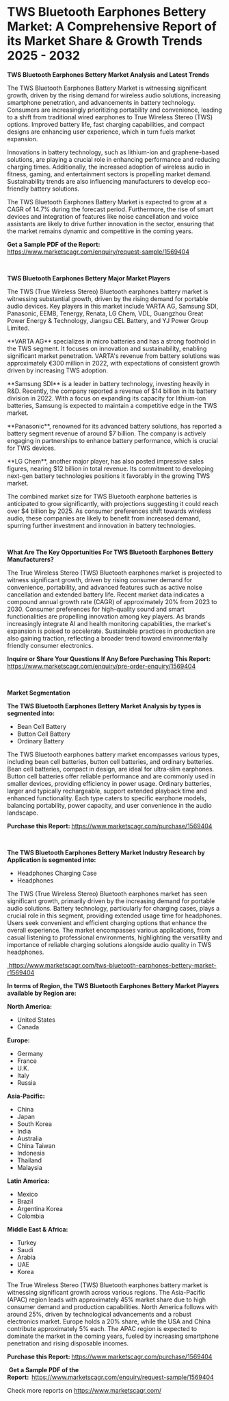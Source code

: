<p><h1>TWS Bluetooth Earphones Bettery Market: A Comprehensive Report of its Market Share & Growth Trends 2025 - 2032</h1></p><p><strong>TWS Bluetooth Earphones Bettery Market Analysis and Latest Trends</strong></p>
<p><p>The TWS Bluetooth Earphones Battery Market is witnessing significant growth, driven by the rising demand for wireless audio solutions, increasing smartphone penetration, and advancements in battery technology. Consumers are increasingly prioritizing portability and convenience, leading to a shift from traditional wired earphones to True Wireless Stereo (TWS) options. Improved battery life, fast charging capabilities, and compact designs are enhancing user experience, which in turn fuels market expansion.</p><p>Innovations in battery technology, such as lithium-ion and graphene-based solutions, are playing a crucial role in enhancing performance and reducing charging times. Additionally, the increased adoption of wireless audio in fitness, gaming, and entertainment sectors is propelling market demand. Sustainability trends are also influencing manufacturers to develop eco-friendly battery solutions.</p><p>The TWS Bluetooth Earphones Battery Market is expected to grow at a CAGR of 14.7% during the forecast period. Furthermore, the rise of smart devices and integration of features like noise cancellation and voice assistants are likely to drive further innovation in the sector, ensuring that the market remains dynamic and competitive in the coming years.</p></p>
<p><strong>Get a Sample PDF of the Report:&nbsp;</strong> <a href="https://www.marketscagr.com/enquiry/request-sample/1569404?utm_campaign=3456&utm_medium=2&utm_source=Github&utm_content=ia&utm_term=25032025&utm_id=tws-bluetooth-earphones-bettery">https://www.marketscagr.com/enquiry/request-sample/1569404</a></p>
<p>&nbsp;</p>
<p><strong>TWS Bluetooth Earphones Bettery Major Market Players</strong></p>
<p><p>The TWS (True Wireless Stereo) Bluetooth earphones battery market is witnessing substantial growth, driven by the rising demand for portable audio devices. Key players in this market include VARTA AG, Samsung SDI, Panasonic, EEMB, Tenergy, Renata, LG Chem, VDL, Guangzhou Great Power Energy & Technology, Jiangsu CEL Battery, and YJ Power Group Limited.</p><p>**VARTA AG** specializes in micro batteries and has a strong foothold in the TWS segment. It focuses on innovation and sustainability, enabling significant market penetration. VARTA's revenue from battery solutions was approximately €300 million in 2022, with expectations of consistent growth driven by increasing TWS adoption.</p><p>**Samsung SDI** is a leader in battery technology, investing heavily in R&D. Recently, the company reported a revenue of $14 billion in its battery division in 2022. With a focus on expanding its capacity for lithium-ion batteries, Samsung is expected to maintain a competitive edge in the TWS market.</p><p>**Panasonic**, renowned for its advanced battery solutions, has reported a battery segment revenue of around $7 billion. The company is actively engaging in partnerships to enhance battery performance, which is crucial for TWS devices.</p><p>**LG Chem**, another major player, has also posted impressive sales figures, nearing $12 billion in total revenue. Its commitment to developing next-gen battery technologies positions it favorably in the growing TWS market.</p><p>The combined market size for TWS Bluetooth earphone batteries is anticipated to grow significantly, with projections suggesting it could reach over $4 billion by 2025. As consumer preferences shift towards wireless audio, these companies are likely to benefit from increased demand, spurring further investment and innovation in battery technologies.</p></p>
<p>&nbsp;</p>
<p><strong>What Are The Key Opportunities For TWS Bluetooth Earphones Bettery Manufacturers?</strong></p>
<p><p>The True Wireless Stereo (TWS) Bluetooth earphones market is projected to witness significant growth, driven by rising consumer demand for convenience, portability, and advanced features such as active noise cancellation and extended battery life. Recent market data indicates a compound annual growth rate (CAGR) of approximately 20% from 2023 to 2030. Consumer preferences for high-quality sound and smart functionalities are propelling innovation among key players. As brands increasingly integrate AI and health monitoring capabilities, the market's expansion is poised to accelerate. Sustainable practices in production are also gaining traction, reflecting a broader trend toward environmentally friendly consumer electronics.</p></p>
<p><strong>Inquire or Share Your Questions If Any Before Purchasing This Report:</strong> <a href="https://www.marketscagr.com/enquiry/pre-order-enquiry/1569404?utm_campaign=3456&utm_medium=2&utm_source=Github&utm_content=ia&utm_term=25032025&utm_id=tws-bluetooth-earphones-bettery">https://www.marketscagr.com/enquiry/pre-order-enquiry/1569404</a></p>
<p>&nbsp;</p>
<p><strong>Market Segmentation</strong></p>
<p><strong>The TWS Bluetooth Earphones Bettery Market Analysis by types is segmented into:</strong></p>
<p><ul><li>Bean Cell Battery</li><li>Button Cell Battery</li><li>Ordinary Battery</li></ul></p>
<p><p>The TWS Bluetooth earphones battery market encompasses various types, including bean cell batteries, button cell batteries, and ordinary batteries. Bean cell batteries, compact in design, are ideal for ultra-slim earphones. Button cell batteries offer reliable performance and are commonly used in smaller devices, providing efficiency in power usage. Ordinary batteries, larger and typically rechargeable, support extended playback time and enhanced functionality. Each type caters to specific earphone models, balancing portability, power capacity, and user convenience in the audio landscape.</p></p>
<p><strong>Purchase this Report:&nbsp;</strong><a href="https://www.marketscagr.com/purchase/1569404?utm_campaign=3456&utm_medium=2&utm_source=Github&utm_content=ia&utm_term=25032025&utm_id=tws-bluetooth-earphones-bettery">https://www.marketscagr.com/purchase/1569404</a></p>
<p>&nbsp;</p>
<p><strong>The TWS Bluetooth Earphones Bettery Market Industry Research by Application is segmented into:</strong></p>
<p><ul><li>Headphones Charging Case</li><li>Headphones</li></ul></p>
<p><p>The TWS (True Wireless Stereo) Bluetooth earphones market has seen significant growth, primarily driven by the increasing demand for portable audio solutions. Battery technology, particularly for charging cases, plays a crucial role in this segment, providing extended usage time for headphones. Users seek convenient and efficient charging options that enhance the overall experience. The market encompasses various applications, from casual listening to professional environments, highlighting the versatility and importance of reliable charging solutions alongside audio quality in TWS headphones.</p></p>
<p><a href="https://www.marketscagr.com/tws-bluetooth-earphones-bettery-market-r1569404?utm_campaign=3456&utm_medium=2&utm_source=Github&utm_content=ia&utm_term=25032025&utm_id=tws-bluetooth-earphones-bettery">&nbsp;https://www.marketscagr.com/tws-bluetooth-earphones-bettery-market-r1569404</a></p>
<p><strong>In terms of Region, the TWS Bluetooth Earphones Bettery Market Players available by Region are:</strong></p>
<p>
    <p> <strong> North America: </strong>
        <ul>
            <li>United States</li>
            <li>Canada</li>
        </ul>
        </p> 
    <p> <strong> Europe: </strong>
        <ul>
            <li>Germany</li>
            <li>France</li>
            <li>U.K.</li>
            <li>Italy</li>
            <li>Russia</li>
        </ul>
        </p> 
    <p> <strong> Asia-Pacific: </strong>
        <ul>
            <li>China</li>
            <li>Japan</li>
            <li>South Korea</li>
            <li>India</li>
            <li>Australia</li>
            <li>China Taiwan</li>
            <li>Indonesia</li>
            <li>Thailand</li>
            <li>Malaysia</li>
        </ul>
        </p> 
    <p> <strong> Latin America: </strong>
        <ul>
            <li>Mexico</li>
            <li>Brazil</li>
            <li>Argentina Korea</li>
            <li>Colombia</li>
        </ul>
        </p> 
    <p> <strong> Middle East & Africa: </strong>
        <ul>
            <li>Turkey</li>
            <li>Saudi</li>
            <li>Arabia</li>
            <li>UAE</li>
            <li>Korea</li>
        </ul>
    </p>
    </p>
<p><p>The True Wireless Stereo (TWS) Bluetooth earphones battery market is witnessing significant growth across various regions. The Asia-Pacific (APAC) region leads with approximately 45% market share due to high consumer demand and production capabilities. North America follows with around 25%, driven by technological advancements and a robust electronics market. Europe holds a 20% share, while the USA and China contribute approximately 5% each. The APAC region is expected to dominate the market in the coming years, fueled by increasing smartphone penetration and rising disposable incomes.</p></p>
<p><strong>Purchase this Report: </strong><a href="https://www.marketscagr.com/purchase/1569404?utm_campaign=3456&utm_medium=2&utm_source=Github&utm_content=ia&utm_term=25032025&utm_id=tws-bluetooth-earphones-bettery">https://www.marketscagr.com/purchase/1569404</a></p>
<p>&nbsp;<strong>Get a Sample PDF of the Report:&nbsp;&nbsp;</strong><a href="https://www.marketscagr.com/enquiry/request-sample/1569404?utm_campaign=3456&utm_medium=2&utm_source=Github&utm_content=ia&utm_term=25032025&utm_id=tws-bluetooth-earphones-bettery">https://www.marketscagr.com/enquiry/request-sample/1569404</a></p>
<p><strong></strong></p>
<p>Check more reports on <a href="https://www.marketscagr.com/?utm_campaign=3456&utm_medium=2&utm_source=Github&utm_content=ia&utm_term=25032025&utm_id=tws-bluetooth-earphones-bettery">https://www.marketscagr.com/</a></p>